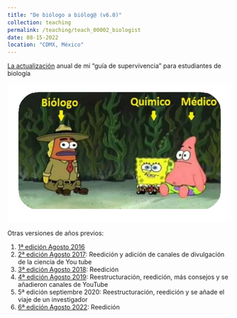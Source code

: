 ```yaml
---
title: "De biólogo a biólog@ (v6.0)"
collection: teaching
permalink: /teaching/teach_00002_biologist
date: 08-15-2022
location: "CDMX, México"
---
```


<a href="https://drive.google.com/file/d/1BNApi3GvTwP5s0WIYfGxlUzmbXCOmHBR/view?usp=sharing">La actualización</a> anual de mi “guía de supervivencia” para estudiantes de biología 

![webinar](/images/teaching/biol.png)

Otras versiones de años previos: 
1. <a href="https://drive.google.com/file/d/0BzLQTmaexNV2TmFDVkF3UUtYZEk/view?usp=sharing">1ª edición Agosto 2016</a>
2. <a href="https://drive.google.com/file/d/0BzLQTmaexNV2OEkzUHhxenRndzQ/view?usp=sharing">2ª edición Agosto 2017</a>: Reedición y adición de canales de divulgación de la ciencia de You tube
3. <a href="https://drive.google.com/file/d/1rlM1Wbho-x-E37URxmJYWrHdDOapL1_l/view?usp=sharing">3ª edición Agosto 2018</a>: Reedición
4. <a href="https://drive.google.com/file/d/1KlHNEPSEYWGYacnhiyGBDIV32YT3RCtu/view?usp=sharing">4ª edición Agosto 2019</a>: Reestructuración, reedición, más consejos y se añadieron canales de YouTube
5. 5ª edición septiembre 2020: Reestructuración, reedición y se añade el viaje de un investigador
6. <a href="https://drive.google.com/file/d/1BNApi3GvTwP5s0WIYfGxlUzmbXCOmHBR/view?usp=sharing">6ª edición Agosto 2022</a>: Reedición
